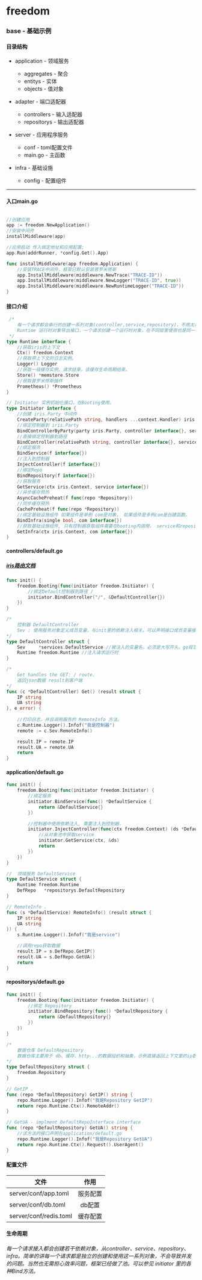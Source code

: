 # freedom
### base - 基础示例

#### 目录结构

- application - 领域服务
    - aggregates - 聚合
    - entitys - 实体
    - objects - 值对象

- adapter - 端口适配器
    - controllers - 输入适配器
    - repositorys - 输出适配器

- server - 应用程序服务
    - conf - toml配置文件
    - main.go - 主函数

- infra - 基础设施
    - config - 配置组件


---
#### 入口main.go
```go

//创建应用
app := freedom.NewApplication()
//安装中间件
installMiddleware(app)

//应用启动 传入绑定地址和应用配置;
app.Run(addrRunner, *config.Get().App)

func installMiddleware(app freedom.Application) {
    //安装TRACE中间件，框架已默认安装普罗米修斯
    app.InstallMiddleware(middleware.NewTrace("TRACE-ID"))
    app.InstallMiddleware(middleware.NewLogger("TRACE-ID", true))
    app.InstallMiddleware(middleware.NewRuntimeLogger("TRACE-ID"))
}
```

#### 接口介绍
```go
 /*
    每一个请求都会串行的创建一系列对象(controller,service,repository)，不用太担心内存问题，因为底层有对象池。
    Runtime 运行时对象导出接口，一个请求创建一个运行时对象，在不同层里使用也是同一实例。
 */
type Runtime interface {
    //获取iris的上下文
    Ctx() freedom.Context
    //获取带上下文的日志实例。
    Logger() Logger
    //获取一级缓存实例，请求结束，该缓存生命周期结束。
    Store() *memstore.Store
    //获取普罗米修斯插件
    Prometheus() *Prometheus
}

// Initiator 实例初始化接口，在Booting使用。
type Initiator interface {
    //创建 iris.Party 中间件
    CreateParty(relativePath string, handlers ...context.Handler) iris.Party
    //绑定控制器到 iris.Party
    BindControllerByParty(party iris.Party, controller interface{}, service ...interface{})
    //直接绑定控制器到路径
    BindController(relativePath string, controller interface{}, service ...interface{})
    //绑定服务
    BindService(f interface{})
    //注入到控制器
    InjectController(f interface{})
    //绑定Repo
    BindRepository(f interface{})
    //获取服务
    GetService(ctx iris.Context, service interface{})
    //异步缓存预热
    AsyncCachePreheat(f func(repo *Repository))
    //同步缓存预热
    CachePreheat(f func(repo *Repository))
    //绑定基础设施组件 如果组件是单例 com是对象， 如果组件是多例com是创建函数。
    BindInfra(single bool, com interface{})
    //获取基础设施组件, 只有控制器获取组件需要在booting内调用， service和repository可直接依赖注入
    GetInfra(ctx iris.Context, com interface{})
}
```

#### controllers/default.go
##### [iris路由文档](https://github.com/kataras/iris/wiki/MVC)
```go
func init() {
    freedom.Booting(func(initiator freedom.Initiator) {
        //绑定Default控制器到路径 /
        initiator.BindController("/", &DefaultController{})
    })
}

/*
    控制器 DefaultController
    Sev : 使用服务对象定义成员变量，与init里的依赖注入相关。可以声明接口成员变量接收。
*/
type DefaultController struct {
    Sev     *services.DefaultService //被注入的变量名，必须是大写开头。go规范小写变量名，反射是无法注入的。
    Runtime freedom.Runtime //注入请求运行时
}

/* 
    Get handles the GET: / route.
    返回json数据 result到客户端
*/
func (c *DefaultController) Get() (result struct {
    IP string
    UA string
}, e error) {
    
    //打印日志，并且调用服务的 RemoteInfo 方法。
    c.Runtime.Logger().Infof("我是控制器")
    remote := c.Sev.RemoteInfo()

    result.IP = remote.IP
    result.UA = remote.UA
    return
}
```

#### application/default.go
```go
func init() {
    freedom.Booting(func(initiator freedom.Initiator) {
        //绑定服务
        initiator.BindService(func() *DefaultService {
            return &DefaultService{}
        })

        //控制器中使用依赖注入, 需要注入到控制器.
        initiator.InjectController(func(ctx freedom.Context) (ds *DefaultService) {
            //从对象池中获取service
            initiator.GetService(ctx, &ds)
            return
        })
    })
}

//  领域服务 DefaultService
type DefaultService struct {
    Runtime freedom.Runtime
    DefRepo   *repositorys.DefaultRepository
}

// RemoteInfo .
func (s *DefaultService) RemoteInfo() (result struct {
	IP string
	UA string
}) {
    s.Runtime.Logger().Infof("我是service")

    //调用repo获取数据
    result.IP = s.DefRepo.GetIP()
    result.UA = s.DefRepo.GetUA()
    return
}
```

#### repositorys/default.go
```go
func init() {
    freedom.Booting(func(initiator freedom.Initiator) {
        //绑定 Repository
        initiator.BindRepository(func() *DefaultRepository {
            return &DefaultRepository{}
        })
    })
}

/* 
    数据仓库 DefaultRepository 
    数据仓库主要用于 db、缓存、http...的数据组织和抽象，示例直接返回上下文里的ip数据。
*/
type DefaultRepository struct {
    freedom.Repository
}

// GetIP .
func (repo *DefaultRepository) GetIP() string {
    repo.Runtime.Logger().Infof("我是Repository GetIP")
    return repo.Runtime.Ctx().RemoteAddr()
}

// GetUA - implment DefaultRepoInterface interface
func (repo *DefaultRepository) GetUA() string {
    //该方法的接口声明在application/default.go
    repo.Runtime.Logger().Infof("我是Repository GetUA")
    return repo.Runtime.Ctx().Request().UserAgent()
}  
```

#### 配置文件

|文件 | 作用 |
| ----- | :---: |
|server/conf/app.toml|服务配置|
|server/conf/db.toml|db配置|
|server/conf/redis.toml|缓存配置|

#### 生命周期
###### 每一个请求接入都会创建若干依赖对象，从controller、service、repository、infra。简单的讲每一个请求都是独立的创建和使用这一系列对象，不会导致并发的问题。当然也无需担心效率问题，框架已经做了池。可以参见 initiator 里的各种Bind方法。